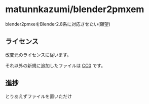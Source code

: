 # matunnkazumi/blender2pmxem

blender2pmxeをBlender2.8系に対応させたい(願望)

## ライセンス
改変元のライセンスに従います。

それ以外の新規に追加したファイルは [CC0](https://creativecommons.org/publicdomain/zero/1.0/legalcode) です。

## 進捗
とりあえずファイルを置いただけ

